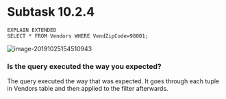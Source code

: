 # Subtask 10.2.4
```mysql
EXPLAIN EXTENDED
SELECT * FROM Vendors WHERE VendZipCode=98001;
```
![image-20191025154510943](C:\Users\Klim\AppData\Roaming\Typora\typora-user-images\image-20191025154510943.png)

### Is the query executed the way you expected?

The query executed the way that was expected. It goes through each tuple in Vendors table and then applied to the filter afterwards. 